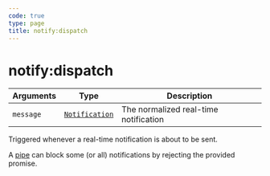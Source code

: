 ```yaml
---
code: true
type: page
title: notify:dispatch
---
```


# notify:dispatch



| Arguments | Type                                                                     | Description                           |
| --------- | ------------------------------------------------------------------------ | ------------------------------------- |
| `message` | [`Notification`](/core/1/api/essentials/notifications) | The normalized real-time notification |

Triggered whenever a real-time notification is about to be sent.

A [pipe](/core/1/plugins/guides/pipes/) can block some (or all) notifications by rejecting the provided promise.

